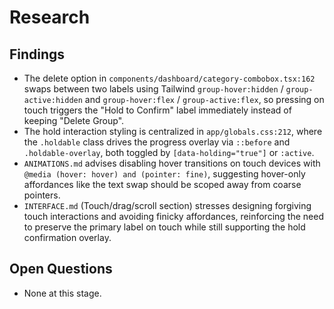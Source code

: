 # Research

## Findings
- The delete option in `components/dashboard/category-combobox.tsx:162` swaps between two labels using Tailwind `group-hover:hidden` / `group-active:hidden` and `group-hover:flex` / `group-active:flex`, so pressing on touch triggers the "Hold to Confirm" label immediately instead of keeping "Delete Group".
- The hold interaction styling is centralized in `app/globals.css:212`, where the `.holdable` class drives the progress overlay via `::before` and `.holdable-overlay`, both toggled by `[data-holding="true"]` or `:active`.
- `ANIMATIONS.md` advises disabling hover transitions on touch devices with `@media (hover: hover) and (pointer: fine)`, suggesting hover-only affordances like the text swap should be scoped away from coarse pointers.
- `INTERFACE.md` (Touch/drag/scroll section) stresses designing forgiving touch interactions and avoiding finicky affordances, reinforcing the need to preserve the primary label on touch while still supporting the hold confirmation overlay.

## Open Questions
- None at this stage.
